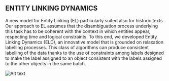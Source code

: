 ## ENTITY LINKING DYNAMICS

A new model for Entity Linking (EL) particularly suited also for historic texts.
Our approach to EL assumes that the disambiguation process underlying this task has to be coherent with the context in which entities appear, respecting time and logical constraints.
To this end, we developed Entity Linking Dynamics (ELD), an innovative model that is grounded on relaxation labelling processes.
This class of algorithms can produce consistent labelling of the data thanks to the use of constraints among labels designed to make the label assigned to an object consistent with the labels assigned to the other objects in the same batch.

<img title="a title" alt="Alt text" src="[benchmark/images/pipeline.png](https://github.com/arianna-graciotti/MHERCL/blob/cc920e289c0c9f6db187937890baec8e13904130/benchmark/images/pipeline.png)https://github.com/arianna-graciotti/MHERCL/blob/cc920e289c0c9f6db187937890baec8e13904130/benchmark/images/pipeline.png">
